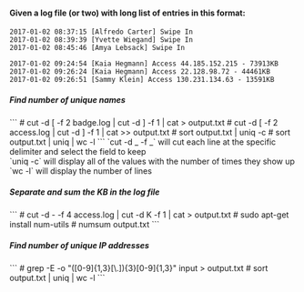 <h4> Given a log file (or two) with long list of entries in this format:</h4>

```
2017-01-02 08:37:15 [Alfredo Carter] Swipe In
2017-01-02 08:39:39 [Yvette Wiegand] Swipe In
2017-01-02 08:45:46 [Amya Lebsack] Swipe In

2017-01-02 09:24:54 [Kaia Hegmann] Access 44.185.152.215 - 73913KB
2017-01-02 09:26:24 [Kaia Hegmann] Access 22.128.98.72 - 44461KB
2017-01-02 09:26:51 [Sammy Klein] Access 130.231.134.63 - 13591KB
```

<h5>Find number of unique names</h5>
```
# cut -d [ -f 2 badge.log | cut -d ] -f 1 | cat > output.txt
# cut -d [ -f 2 access.log | cut -d ] -f 1 | cat >> output.txt
# sort output.txt | uniq -c
# sort output.txt | uniq | wc -l
```
`cut -d _ -f _` will cut each line at the specific delimiter and select the field to keep<br>
`uniq -c` will display all of the values with the number of times they show up<br>
`wc -l` will display the number of lines

<h5>Separate and sum the KB in the log file</h5>
```
# cut -d - -f 4 access.log | cut -d K -f 1 | cat > output.txt
# sudo apt-get install num-utils
# numsum output.txt
```

<h5>Find number of unique IP addresses</h5>
```
# grep -E -o "([0-9]{1,3}[\.]){3}[0-9]{1,3}" input > output.txt
# sort output.txt | uniq | wc -l
```